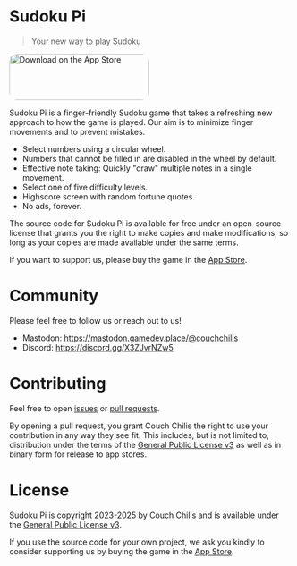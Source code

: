 # Sudoku Pi

> Your new way to play Sudoku

<a href="https://apps.apple.com/us/app/sudoku-pi/id6467504425?itsct=apps_box_badge&amp;itscg=30200" style="display: inline-block; overflow: hidden; border-radius: 13px; width: 250px; height: 83px;"><img src="https://tools.applemediaservices.com/api/badges/download-on-the-app-store/black/en-us?size=250x83&amp;releaseDate=1696377600" alt="Download on the App Store" style="border-radius: 13px; width: 250px; height: 83px;"></a>

Sudoku Pi is a finger-friendly Sudoku game that takes a refreshing new approach
to how the game is played. Our aim is to minimize finger movements and to
prevent mistakes.

- Select numbers using a circular wheel.
- Numbers that cannot be filled in are disabled in the wheel by default.
- Effective note taking: Quickly "draw" multiple notes in a single movement.
- Select one of five difficulty levels.
- Highscore screen with random fortune quotes.
- No ads, forever.

The source code for Sudoku Pi is available for free under an open-source license
that grants you the right to make copies and make modifications, so long as your
copies are made available under the same terms.

If you want to support us, please buy the game in the
[App Store](https://apps.apple.com/us/app/sudoku-pi/id6467504425).

# Community

Please feel free to follow us or reach out to us!

* Mastodon: https://mastodon.gamedev.place/@couchchilis
* Discord: https://discord.gg/X3ZJvrNZw5

# Contributing

Feel free to open [issues](https://github.com/Couch-Chilis/Sudoku-Pi/issues) or
[pull requests](https://github.com/Couch-Chilis/Sudoku-Pi/pulls).

By opening a pull request, you grant Couch Chilis the right to use your
contribution in any way they see fit. This includes, but is not limited to,
distribution under the terms of the [General Public License v3](#license) as
well as in binary form for release to app stores.

# License

Sudoku Pi is copyright 2023-2025 by Couch Chilis and is available under the
[General Public License v3](LICENSE-GPLv3.md).

If you use the source code for your own project, we ask you kindly to consider
supporting us by buying the game in the [App Store](https://apps.apple.com/us/app/sudoku-pi/id6467504425).
